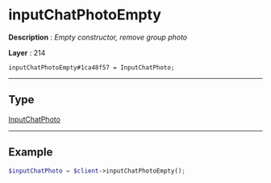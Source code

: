# inputChatPhotoEmpty

**Description** : *Empty constructor, remove group photo*

**Layer** : 214

```tl
inputChatPhotoEmpty#1ca48f57 = InputChatPhoto;
```

---

## Type

[InputChatPhoto](type/InputChatPhoto)

---

## Example

```php
$inputChatPhoto = $client->inputChatPhotoEmpty();
```